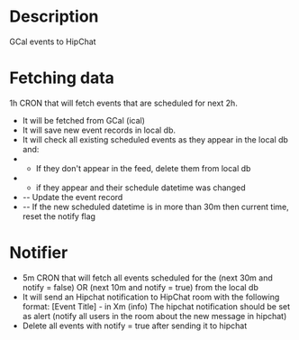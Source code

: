 Description
=======
GCal events to HipChat

Fetching data
=======
1h CRON that will fetch events that are scheduled for next 2h.
* It will be fetched from GCal (ical)
* It will save new event records in local db.
* It will check all existing scheduled events as they appear in the local db and:
* - If they don't appear in the feed, delete them from local db
* - if they appear and their schedule datetime was changed
* -- Update the event record
* -- If the new scheduled datetime is in more than 30m then current time, reset the notify flag

Notifier
=======
* 5m CRON that will fetch all events scheduled for the (next 30m and notify = false) OR (next 10m and notify = true) from the local db
* It will send an Hipchat notification to HipChat room with the following format:
[Event Title] - in Xm
(info) The hipchat notification should be set as alert (notify all users in the room about the new message in hipchat)
* Delete all events with notify = true after sending it to hipchat
